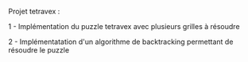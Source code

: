 Projet tetravex :

1 - Implémentation du puzzle tetravex avec plusieurs grilles à résoudre

2 - Implémentatation d'un algorithme de backtracking permettant de résoudre le puzzle
